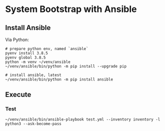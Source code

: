# System Bootstrap with Ansible

## Install Ansible

Via Python:
```shell
# prepare python env, named `ansible`
pyenv install 3.8.5
pyenv global 3.8.5
python -m venv ~/venv/ansible
~/venv/ansible/bin/python -m pip install --upgrade pip

# install ansible, latest
~/venv/ansible/bin/python -m pip install ansible
```

## Execute

### Test
```shell
~/venv/ansible/bin/ansible-playbook test.yml --inventory inventory -l python3 --ask-become-pass
```

